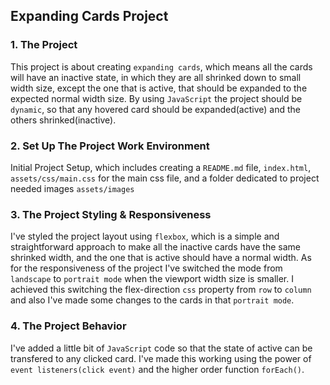 ## Expanding Cards Project

### 1. The Project
This project is about creating `expanding cards`, which means all the cards will have an inactive state, in which they are all shrinked down to small width size, except the one that is active, that should be expanded to the expected normal width size. By using `JavaScript` the project should be `dynamic`, so that any hovered card should be expanded(active) and the others shrinked(inactive).

### 2. Set Up The Project Work Environment
Initial Project Setup, which includes creating a `README.md` file, `index.html`, `assets/css/main.css` for the main css file, and a folder dedicated to project needed images `assets/images` 

### 3. The Project Styling & Responsiveness
I've styled the project layout using `flexbox`, which is a simple and straightforward approach to make all the inactive cards have the same shrinked width, and the one that is active should have a normal width. As for the responsiveness of the project I've switched the mode from `landscape` to `portrait mode` when the viewport width size is smaller. I achieved this switching the flex-direction `css` property from `row` to `column` and also I've made some changes to the cards in that `portrait mode`.

### 4. The Project Behavior 
I've added a little bit of `JavaScript` code so that the state of active can be transfered to any clicked card. I've made this working using the power of `event listeners(click event)` and the higher order function `forEach()`.